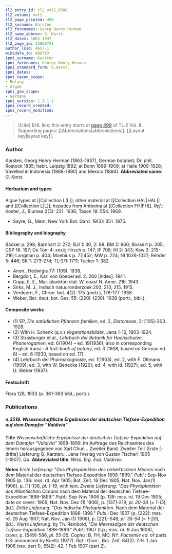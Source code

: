 ```yaml
---
tl2_entry_id: tl2_vol2_0588
tl2_volume: vol2
tl2_page_printed: 499
tl2_surname: Karsten
tl2_forenames: Georg Henry Herman
tl2_name_abbrev: G. Karst.
tl2_dates: 1863-1937
tl2_page_id: 33068741
author_lsid: 4657-1
wikidata_id: Q96783
ipni_surname: Karsten
ipni_forenames: George Henry Herman
ipni_standard_form: G.Karst.
ipni_dates: 
ipni_taxon_scope: 
- Botany
- Algae
ipni_geo_scope: 
- Germany
ipni_version: 1.3.1.1
ipni_record_created: 
ipni_record_modified:
---
```



> [!cite] BHL link: this entry starts at [page 499](https://www.biodiversitylibrary.org/page/33068741) of TL-2 Vol. II.
> Supporting pages: [[Abbreviations|abbreviations]], [[Layout key|layout key]].

### Author

Karsten, Georg Henry Herman (1863-1937), German botanist; Dr. phil. Rostock 1885; habit. Leipzig 1892; at Bonn 1899-1909; at Halle 1909-1928; travelled in Indonesia (1888-1890) and Mexico (1894). 
**Abbreviated name**: *G. Karst.*

#### Herbarium and types

Algae types at [[Collection L|L]]; other material at [[Collection HAL|HAL]] and [[Collection L|L]]; hepatics from Amboina at [[Collection FH|FH]].
*Ref*.: Koster, J., Blumea 2(3): 231. 1936; Taxon 18: 554. 1969.
- Sayre, G., Mem. New York Bot. Gard. 19(3): 351. 1975.

#### Bibliography and biography

Backer p. 298; Barnhart 2: 272; BJI 1: 30, 2: 88; BM 2: 960; Bossert p. 205; CSP 16: 197; De Toni 4: xxxii; Hirsch p. 147; IF 708; IH 2: 343; Kew 3: 215-216; Langman p. 404; Moebius p. 77,452; MW p. 224; NI 1026-1027; Rehder 5: 446; SK 1: 273-274; TL-2/1: 1711; Tucker 1: 382.
- Anon., Hedwigia 77: (109). 1938.
- Bergdolt, E., Karl von Goebel ed. 2. 260 \[index\]. 1941.
- Cupp, E. E., Mar. plankton diat. W. coast N. Amer. 216. 1943.
- Sirks, M. J., Indisch natuuronderzoek 203, 213, 215. 1915.
- Verdoorn, F., Chron. bot. 4(2): 175 (portr.), 176-177. 1938.
- Weber, Ber. deut. bot. Ges. 55: (220)-(230). 1938 (portr., bibl.).

#### Composite works

- (1) EP, *Die natürlichen Pflanzen familien*, ed. 2, *Diatomeae*, 2: \[105\]-303. 1928.
- (2) With H. Schenk (q.v.) *Vegetationsbilder*, Jena 1-16, 1903-1924.
- (3) Strasburger et al., *Lehrbuch der Botanik für Hochschulen, Phanerogamen*, ed. 6(1904) – ed. 19(1936); also in corresponding English transl.: *A text-book of botany*, ed. 3 (1908, based on German ed. 8) – ed. 6 (1930, based on ed. 17).
- (4) Lehrbuch der Pharmakognosie, ed. 1(1903), ed. 2, with F. Oltmans (1909); ed. 3, with W. Benecke (1920); ed. 4, with id. (1927); ed. 5, with U. Weber (1937).

#### Festschrift

Flora 128, 1933 (p. 361-363 bibl.; portr.).

### Publications

##### n.3519. Wissenschaftliche Ergebnisse der deutschen Tiefsee-Expedition auf dem Dampfer "Valdivia"

**Title**
*Wissenschaftliche Ergebnisse der deutschen Tiefsee-Expedition auf dem Dampfer "Valdivia"* 1898-1899. Im Auftrage des Reichsamtes des Innern herausgegeben von Xarl Chun... Zweiter Band. Zweiter Teil. Erste \[-dritte\] Lieferung G. Karsten... Jena (Verlag von Gustav Fischer) 1905 \[-1907\]. Qu.
**Abbreviated title**: *Wiss. Erg. Exp. Valdivia*.

**Notes**
*Erste Lieferung*: "*Das Phytoplankton des antarktischen Meeres* nach dem Material der deutschen Tiefsee-Expedition 1898-1899." *Publ*.: Sep-Nov 1905 (p. 136: mss. rd. Apr 1905; Bot. Zeit. 16 Dec 1905; Nat. Nov. Jan(1) 1906), p. \[1\]-136, *pl. 1-19*, with text.
*Zweite Lieferung*: "*Das Phytoplankton des Atlantischen Oceans* nach dem Material der deutschen Tiefsee-Expedition 1898-1899." *Publ*.: Sep-Nov 1906 (p. 138: mss. rd. 19 Dec 1905; date on cover: 1906; Nat. Nov. Dec (1) 1906), p. \[137\]-219, *pl. 20-34* (= *1-15*), (id.).
*Dritte Lieferung*: "*Das indische Phytoplankton*. Nach dem Material der deutschen Tiefsee-Expedition 1898-1899." *Publ*.: Dec 1907 (p. \[222\]: mss. rd. 29 Aug 1907; Nat. Nov. Jan (1) 1908), p. \[221\]-548, *pl. 35-54* (= *1-20*), (id.).
*Vierte Lieferung*: by Th. Reinbold, "*Die Meeresalgen der deutschen Tiefsee-Expedition* 1898-1899."
*Publ*.: 1907 (t.p.; mss. rd. 9 Jun 1906), cover, p. \[549\]-586, *pl. 55-55.*
*Copies*: B, FH, MO, NY.
*Facsimile ed*. of parts 1-3: announced by Koeltz (1977).
*Ref*.: Gran-, Bot. Zeit. 64(2): 7-9. 1 Jan 1906 (rev. part 1), 65(2): 42. 1 Feb 1907 (part 2).

